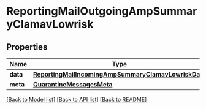 # ReportingMailOutgoingAmpSummaryClamavLowrisk

## Properties
Name | Type | Description | Notes
------------ | ------------- | ------------- | -------------
**data** | [**ReportingMailIncomingAmpSummaryClamavLowriskData**](ReportingMailIncomingAmpSummaryClamavLowriskData.md) |  | [optional] 
**meta** | [**QuarantineMessagesMeta**](QuarantineMessagesMeta.md) |  | [optional] 

[[Back to Model list]](../README.md#documentation-for-models) [[Back to API list]](../README.md#documentation-for-api-endpoints) [[Back to README]](../README.md)

